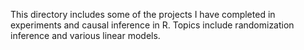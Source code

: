 This directory includes some of the projects I have completed in experiments and causal inference in R. Topics include randomization inference and various linear models. 
